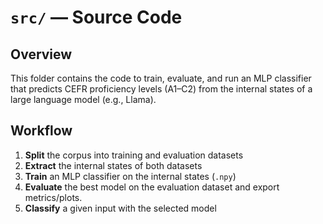 # `src/` — Source Code

## Overview
This folder contains the code to train, evaluate, and run an MLP classifier that predicts CEFR proficiency levels (A1–C2) from the internal states of a large language model (e.g., Llama).

## Workflow
1. **Split** the corpus into training and evaluation datasets
2. **Extract** the internal states of both datasets
3. **Train** an MLP classifier on the internal states (`.npy`)
4. **Evaluate** the best model on the evaluation dataset and export metrics/plots.
5. **Classify** a given input with the selected model

